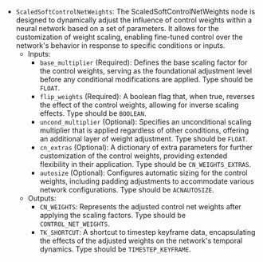 - `ScaledSoftControlNetWeights`: The ScaledSoftControlNetWeights node is designed to dynamically adjust the influence of control weights within a neural network based on a set of parameters. It allows for the customization of weight scaling, enabling fine-tuned control over the network's behavior in response to specific conditions or inputs.
    - Inputs:
        - `base_multiplier` (Required): Defines the base scaling factor for the control weights, serving as the foundational adjustment level before any conditional modifications are applied. Type should be `FLOAT`.
        - `flip_weights` (Required): A boolean flag that, when true, reverses the effect of the control weights, allowing for inverse scaling effects. Type should be `BOOLEAN`.
        - `uncond_multiplier` (Optional): Specifies an unconditional scaling multiplier that is applied regardless of other conditions, offering an additional layer of weight adjustment. Type should be `FLOAT`.
        - `cn_extras` (Optional): A dictionary of extra parameters for further customization of the control weights, providing extended flexibility in their application. Type should be `CN_WEIGHTS_EXTRAS`.
        - `autosize` (Optional): Configures automatic sizing for the control weights, including padding adjustments to accommodate various network configurations. Type should be `ACNAUTOSIZE`.
    - Outputs:
        - `CN_WEIGHTS`: Represents the adjusted control net weights after applying the scaling factors. Type should be `CONTROL_NET_WEIGHTS`.
        - `TK_SHORTCUT`: A shortcut to timestep keyframe data, encapsulating the effects of the adjusted weights on the network's temporal dynamics. Type should be `TIMESTEP_KEYFRAME`.
